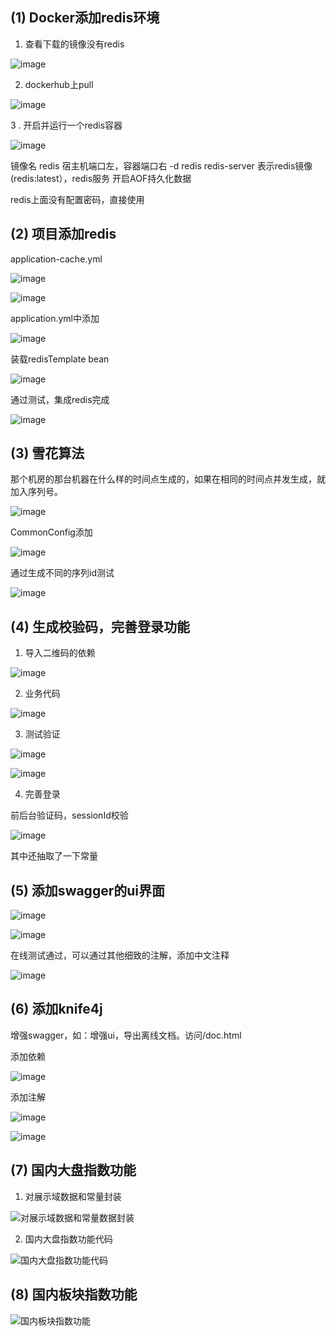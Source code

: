 ## (1) Docker添加redis环境
1. 查看下载的镜像没有redis

![image](https://github.com/Jingweiw99/my_stock/assets/101159761/6086708e-f4ab-4f72-a3f2-6f373d69b31d)

2. dockerhub上pull

![image](https://github.com/Jingweiw99/my_stock/assets/101159761/d08dfe9f-8770-4a2c-9aa1-128c1366620e)

3 . 开启并运行一个redis容器

![image](https://github.com/Jingweiw99/my_stock/assets/101159761/29734606-cf23-4946-b56d-3a62e1c4a7d2)

镜像名 redis
宿主机端口左，容器端口右
-d redis redis-server  表示redis镜像(redis:latest），redis服务
开启AOF持久化数据

redis上面没有配置密码，直接使用

## (2) 项目添加redis
application-cache.yml

![image](https://github.com/Jingweiw99/my_stock/assets/101159761/be031062-5370-4867-9bc0-ddab5c0d09ac)


![image](https://github.com/Jingweiw99/my_stock/assets/101159761/3e3dfc6f-801c-4566-adb5-f5541be8131c)

application.yml中添加


![image](https://github.com/Jingweiw99/my_stock/assets/101159761/88cfcf1b-622e-4d32-a5a1-f8e88339921f)

装载redisTemplate bean

![image](https://github.com/Jingweiw99/my_stock/assets/101159761/9a7c623d-3f3f-47e7-affd-0932c3111dea)

通过测试，集成redis完成

![image](https://github.com/Jingweiw99/my_stock/assets/101159761/efb08f0d-fdbd-4fad-909d-333275e48ff3)

## (3) 雪花算法
那个机房的那台机器在什么样的时间点生成的，如果在相同的时间点并发生成，就加入序列号。

![image](https://github.com/Jingweiw99/my_stock/assets/101159761/f9549562-4e02-495d-8829-a831a1e5e457)

CommonConfig添加

![image](https://github.com/Jingweiw99/my_stock/assets/101159761/61e31a86-8893-4e4e-b824-71288180c32e)

通过生成不同的序列id测试

![image](https://github.com/Jingweiw99/my_stock/assets/101159761/b391e898-ebc8-4ece-b8c5-2adcd3992563)


## (4) 生成校验码，完善登录功能
1. 导入二维码的依赖

![image](https://github.com/Jingweiw99/my_stock/assets/101159761/a3bfc3e2-fe07-4584-9282-a1ddbb6ef869)

2. 业务代码

![image](https://github.com/Jingweiw99/my_stock/assets/101159761/e12ef83d-0fcd-4e8c-8ce6-d19ae7305a7f)

3. 测试验证

![image](https://github.com/Jingweiw99/my_stock/assets/101159761/848085fa-8adc-40ee-bfbe-40e1d8cddac7)

![image](https://github.com/Jingweiw99/my_stock/assets/101159761/bee4e3aa-45fb-4add-abe3-0a4e82de456c)

4. 完善登录

前后台验证码，sessionId校验

![image](https://github.com/Jingweiw99/my_stock/assets/101159761/294f9a6c-6c5b-46e4-ae5c-20f7021ae63d)

其中还抽取了一下常量

## (5) 添加swagger的ui界面
![image](https://github.com/Jingweiw99/my_stock/assets/101159761/8a7da454-bc47-4554-9e4f-9f922f864617)


![image](https://github.com/Jingweiw99/my_stock/assets/101159761/c93504e8-2c7e-4c97-a372-75537cffbc32)

在线测试通过，可以通过其他细致的注解，添加中文注释

![image](https://github.com/Jingweiw99/my_stock/assets/101159761/c8ed2d6c-f160-49ff-ade8-e18d25762ca7)


## (6) 添加knife4j
增强swagger，如：增强ui，导出离线文档。访问/doc.html

添加依赖

![image](https://github.com/Jingweiw99/my_stock/assets/101159761/18604ec6-f00a-48f2-a86d-9eeec514860e)


添加注解

![image](https://github.com/Jingweiw99/my_stock/assets/101159761/4e0c2dc9-6307-44c3-aab0-6cd6b0db28dd)


![image](https://github.com/Jingweiw99/my_stock/assets/101159761/b195f7be-f403-4027-b2e7-3a7d3717ac60)


## (7) 国内大盘指数功能
1. 对展示域数据和常量封装

![对展示域数据和常量数据封装](https://github.com/Jingweiw99/my_stock/assets/101159761/1a6cac1e-5a78-4681-af21-4ad6316d493c)

2. 国内大盘指数功能代码

![国内大盘指数功能代码](https://github.com/Jingweiw99/my_stock/assets/101159761/c839d270-2e72-4674-a5ca-6648bb12130a)

## (8) 国内板块指数功能

![国内板块指数功能](https://github.com/Jingweiw99/my_stock/assets/101159761/1539773b-95a8-4f30-9906-6cbf9ed173f5)



















































